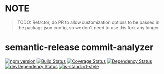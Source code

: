 # NOTE
> TODO: Refactor, do PR to allow customization options to be passed in the package.json config, so we don't need to use this fork any longer

# semantic-release commit-analyzer
[![npm version](https://badge.fury.io/js/%40semantic-release%2Fcommit-analyzer.svg)](http://badge.fury.io/js/%40semantic-release%2Fcommit-analyzer)
[![Build Status](https://travis-ci.org/semantic-release/commit-analyzer.svg?branch=master)](https://travis-ci.org/semantic-release/commit-analyzer)
[![Coverage Status](https://coveralls.io/repos/semantic-release/commit-analyzer/badge.svg)](https://coveralls.io/r/semantic-release/commit-analyzer)
[![Dependency Status](https://david-dm.org/semantic-release/commit-analyzer.svg)](https://david-dm.org/semantic-release/commit-analyzer)
[![devDependency Status](https://david-dm.org/semantic-release/commit-analyzer/dev-status.svg)](https://david-dm.org/semantic-release/commit-analyzer#info=devDependencies)
[![js-standard-style](https://img.shields.io/badge/code%20style-standard-brightgreen.svg?style=flat)](https://github.com/feross/standard)
